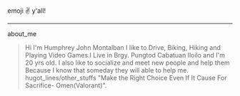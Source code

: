 emoji :v: y'all!
***
about_me
>  Hi I'm Humphrey John Montalban I like to Drive, Biking, Hiking and Playing Video Games.I Live in Brgy. Pungtod Cabatuan Iloilo and I'm 20 yrs old. I also like to socialize and meet new people and help them Because I know that someday they will able to help me.
hugot_lines/other_stuffs
> "Make the Right Choice Even If It Cause For Sacrifice- Omen(Valorant)".

